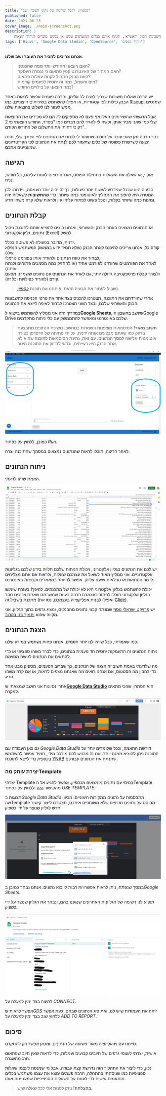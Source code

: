 ```yaml
---
title: "כספיון: לקבל שליטה על נתוני העובר ושב"
published: false
date: 2021-06-23
cover_image: ./main-screenshot.png
description: |
    איך למשוך בצורה אוטומטית את נתוני העובר ושב מחשבונות הבנק והאשראי, ולנתח אותם בכלים המועדפים עלינו או בכלים מוכרים לניהול הוצאות
tags: ['Hiuvi', 'Google Data Studio', 'OpenSource', 'ניהול כספים']
---
```


**אנחנו צריכים להכיר את העובר ושב שלנו**.

> האם הוצאנו החודש יותר ממה שהכנסנו?  
האם המחיר של האינטרנט קפץ פתאום כי נגמרה העסקה?  
האם הבנק התחיל לקחת עמלות פתאום?  
מים וחשמל, כמה זה יחסית לפעמים קודמות?  
כמה הוצאנו על בילויים החודש?

יש הרבה שאלות חשובות שצריך לשים לב אליהן, והרבה פעמים אפשר לראות באתר הבנק פילוח לפי קטגוריות, או אפילו להשתמש בשירותים חיצוניים, כמו [Riseup](https://www.riseup.co.il/), שמנסים ממש לעזור לנו לשלוט בהוצאות שלנו.

אבל הרגשתי שהשירותים האלו אף פעם לא מספיקים לי. הם לא מכירים את ההוצאות שלי כמו שאני מכיר אותן, וקשה לי להגיד להם דברים כמו "בסדר, החודש הוצאתי פי 2 רק כי דחיתי את התשלום של החודש הקודם".

כבר הרבה זמן שאני עובד על תוכנה שתעזור לי לנתח את הנתונים לפי הצורך שלי, והנה הצעה לשרשרת פשוטה של כלים שתעזור לכם לנתח את הנתונים לפי הקריטריונים שמעניינים אתכם.

## הגישה

אוקיי, אז שאלנו את השאלות בתחילת הפוסט, ואנחנו רוצים לענות עליהם, כל חודש, נניח.

הבעיה היא שככל שנידרש לעשות יותר פעולות, כך זה יהיה יותר מעמסה, ויידחה. לכן המטרה היא להפוך את התהליך לאוטומטי כמה שיותר, כדי ש**התשובות** לשאלות יהיו זמינות כמה שיותר בקלות, ונוכל פשוט לפתוח עליהן עין ולראות שלא קרה משהו חריג.

## קבלת הנתונים

אז הנתונים נמצאים באתר הבנק והאשראי, ואנחנו רוצים להוציא אותם לתוכנת ניהול נתונים, גליון אלקטרוני (Excel) למשל.

ידנית, מדובר בפעולה לא פשוטה בכלל.  
 קודם כל, אנחנו צריכים להיכנס לאתר הבנק (שלא תמיד ידוע בממשק המשתמש הנפלא שלו),  
 לבחור את טווח הנתונים ולהוריד אותו בפורמט נורמלי,  
 לאחד את הפורמטים שהורדנו לפורמט אחיד (או להחזיק כמה מסמכים פתוחים ולנתח אותם)  
 ולצורך קבלת פרספקטיבה גדולה יותר, גם לאחד את הנתונים עם נתונים ששמרנו מפעם קודם (להוריד כפילויות וכל זה).

> בשביל לפתור את הבעיה הזאת, פיתחנו את תוכנת [*כספיון*](https://brafdlog.github.io/caspion/)

אחרי שהורדתם את התוכנה, תצטרכו להכניס בצד אחד את פרטי הכניסה לחשבונות הבנק והאשראי שלכם, ובצד השני תצטרכו לבחור לאיפה לייצא את הנתונים.

במדריך הזה אני ממליץ להשתמש בייצוא ל**Google Sheets**, שיושב בחשבון הGoogle Drive שלכם באינטרנט ומאפשר להתממשק עם כלי ניתוח מתקדמים.

> **חשוב מאוד!** הסיסמאות מוצפנות ונשמרות במחשב. משיכת הנתונים מתבצעת בדיוק כמו שאתם מבצעים אותה ידנית, על ידי פתיחה של הדפדפן בצורה אוטומטית וגלישה למסך הנתונים.
> עם זאת, נתינת הסיסמאות לתוכנה שהיא לא אתר הבנק היא בעייתית, וכדאי לבדוק את התוכנה היטב.

![import-export](./import-export.png)

כמובן, ללחוץ על כפתור *Run*.

לאחר הריצה, תוכלו לראות שהנתונים נמצאים במסמך שהתוכנה יצרה.

## ניתוח הנתונים

האמת שזהו לדעתי.

![google-sheets](./google-sheets.png)

יש לכם את הנתונים בגליון אלקטרוני, ויכולת הניתוח שלכם תלויה בידע שלכם בגליונות אלקטרוניים. אני ממליץ מאוד לשאול את עצמכם שאלות, ולראות אם אתם מצליחים ליצור נוסחאות או טבלאות שיענו עליהן. אפשר להיעזר במאמרים וקבוצות באינטרנט.

יכולת להשתמש בגליון אלקטרוני היא לא יכולת של מתכנתים. להיפך! בעזרת שימוש בגליון אלקטרוני תוכלו לפתור בעצמכם הרבה בעיות שחשבתם שאתם צריכים חבר מתכנת בשביל זה (ואפילו לבנות אפליקצייה בעצמכם, נסו את [Glide](https://bscstudent.netlify.app/glide)).

יש [פרויקט ישראלי נוסף](https://github.com/raziele/creditCardAnalysis) שמנתח קבצי נתונים מהבנקים, ומציג גרפים בתוך הגליון. אני מקווה שהוא [יתמוך בנו בקרוב](https://github.com/raziele/creditCardAnalysis/issues/10).

## הצגת הנתונים

כמו שאמרתי, ככל שיהיו לנו יותר חסמים, אנחנו פחות נשתמש במידע שלנו.

ניתוח הנתונים זה התעמקות יחסית חד פעמית בנתונים, כדי לברר משהו ספציפי או כדי להתאים את הנתונים לגישה מסוימת.

מה שלדעתי באמת חשוב זה הצגה של הנתונים, כך שברוב הפעמים, מספיק מבט אחד כדי להבין מה הסטטוס, אם אנחנו רואים מה שאנחנו מצפים לראות, או אם קרה משהו חריג.

אחרי נסיונות אני חושב שמצאתי ש[**Google Data Studio**](https://datastudio.google.com/overview) הוא הפתרון שהכי מתאים למקרה.

![google-data-studio](./google-data-studio.png)

גם כאן העבודה עם *Google Data Studio* דורשת התאמה, וככל שלומדים יותר על התוכנה ניתן להוציא ממנה יותר. אם זה מרגיש לכם מורכב מידי, תמיד אפשר להשתמש ב*כספיון* כדי לייצא לתוכנת [YNAB](https://www.youneedabudget.com/) שתנתח את הנתונים עבורכם.

### יצירת עותק מהTemplate

יצרתי Template בסיסי עם נתונים מומצאים מ*כספיון*. אפשר להגיע אל הTemplate מהקישור [הזה](https://datastudio.google.com/u/0/reporting/fd383078-4d62-429d-b7da-998d299f1c65/preview) וללחוץ על כפתור *USE TEMPLATE*.

תצוגות ב*Google Data Studio* מתבססות על נתונים ממקורות חיצוניים. מכיוון שהTemplate מבוסס על נתונים מזויפים שלא משותפים איתכם, תצטרכו ליצור קישור חדש לגליון שנוצר על ידי *כספיון*.

![create new data source](./create-new-data-source.png)

במסך שנפתח, ניתן לראות אפשרויות רבות לייבוא נתונים. אנחנו נבחר כמובן ב*Google Sheets*.

תופיע לנו רשימה של הגליונות האחרונים שנגענו בהם, ונבחר את הגליון שנוצר על ידי *כספיון*.

![select sheet](./select-sheet.png)

לחיצה בצד ימין למעלה על *CONNECT*.

אפשר לראות ש*GDS* זיהה את העמודות שיש לנו, ואת סוג הנתונים שבהם. כעת אפשר ללחוץ שוב בצד ימין למעלה על *ADD TO REPORT*.

## סיכום

סיימנו עם ויזואליזציה מאוד פשוטה של הנתונים, ומכאן אפשר רק להתקדם.

אישית, יצרתי לעצמי גרפים של חיובים קבועים ועמלות, כדי לראות שאין חיוב שפתאום חרג מהשגרה.

נכון, כדי ליצור את התהליך הזה נדרשת קצת עבודה, אבל מי שמנסח לעצמו שאלות ספציפיות כמו שניסחתי בהתחלה, הרבה פעמים ימצא את עצמו משתמש בכלים מותאמים אישית כדי לענות על השאלות הספציפיות שמעניינות אותו.

> **בהצלחה!** ניתן לפנות אלי לכל שאלה שיש.
